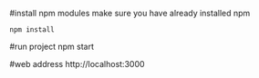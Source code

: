 #install npm modules
make sure you have already installed npm
    
    npm install

#run project
    npm start

#web address
http://localhost:3000
